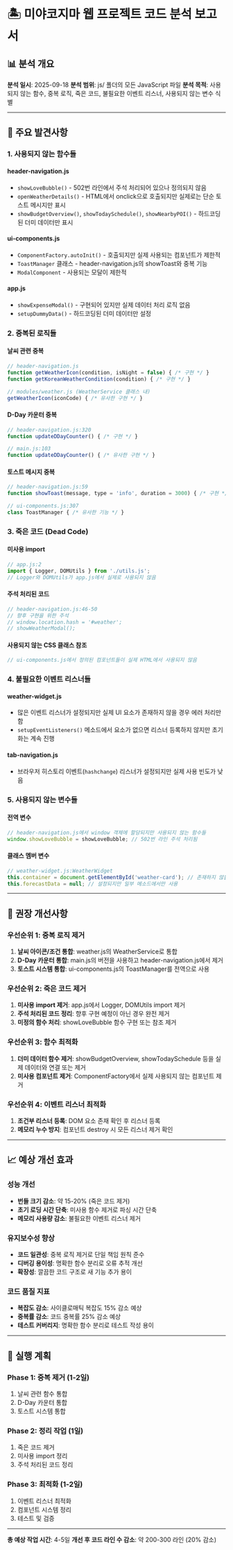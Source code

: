 # 🏝️ 미야코지마 웹 프로젝트 코드 분석 보고서

## 📊 분석 개요
**분석 일시**: 2025-09-18
**분석 범위**: js/ 폴더의 모든 JavaScript 파일
**분석 목적**: 사용되지 않는 함수, 중복 로직, 죽은 코드, 불필요한 이벤트 리스너, 사용되지 않는 변수 식별

---

## 🚨 주요 발견사항

### 1. 사용되지 않는 함수들

#### header-navigation.js
- `showLoveBubble()` - 502번 라인에서 주석 처리되어 있으나 정의되지 않음
- `openWeatherDetails()` - HTML에서 onclick으로 호출되지만 실제로는 단순 토스트 메시지만 표시
- `showBudgetOverview()`, `showTodaySchedule()`, `showNearbyPOI()` - 하드코딩된 더미 데이터만 표시

#### ui-components.js
- `ComponentFactory.autoInit()` - 호출되지만 실제 사용되는 컴포넌트가 제한적
- `ToastManager` 클래스 - header-navigation.js의 showToast와 중복 기능
- `ModalComponent` - 사용되는 모달이 제한적

#### app.js
- `showExpenseModal()` - 구현되어 있지만 실제 데이터 처리 로직 없음
- `setupDummyData()` - 하드코딩된 더미 데이터만 설정

### 2. 중복된 로직들

#### 날씨 관련 중복
```javascript
// header-navigation.js
function getWeatherIcon(condition, isNight = false) { /* 구현 */ }
function getKoreanWeatherCondition(condition) { /* 구현 */ }

// modules/weather.js (WeatherService 클래스 내)
getWeatherIcon(iconCode) { /* 유사한 구현 */ }
```

#### D-Day 카운터 중복
```javascript
// header-navigation.js:320
function updateDDayCounter() { /* 구현 */ }

// main.js:103
function updateDDayCounter() { /* 유사한 구현 */ }
```

#### 토스트 메시지 중복
```javascript
// header-navigation.js:59
function showToast(message, type = 'info', duration = 3000) { /* 구현 */ }

// ui-components.js:307
class ToastManager { /* 유사한 기능 */ }
```

### 3. 죽은 코드 (Dead Code)

#### 미사용 import
```javascript
// app.js:2
import { Logger, DOMUtils } from './utils.js';
// Logger와 DOMUtils가 app.js에서 실제로 사용되지 않음
```

#### 주석 처리된 코드
```javascript
// header-navigation.js:46-50
// 향후 구현을 위한 주석
// window.location.hash = '#weather';
// showWeatherModal();
```

#### 사용되지 않는 CSS 클래스 참조
```javascript
// ui-components.js에서 정의된 컴포넌트들이 실제 HTML에서 사용되지 않음
```

### 4. 불필요한 이벤트 리스너들

#### weather-widget.js
- 많은 이벤트 리스너가 설정되지만 실제 UI 요소가 존재하지 않을 경우 에러 처리만 함
- `setupEventListeners()` 메소드에서 요소가 없으면 리스너 등록하지 않지만 초기화는 계속 진행

#### tab-navigation.js
- 브라우저 히스토리 이벤트(`hashchange`) 리스너가 설정되지만 실제 사용 빈도가 낮음

### 5. 사용되지 않는 변수들

#### 전역 변수
```javascript
// header-navigation.js에서 window 객체에 할당되지만 사용되지 않는 함수들
window.showLoveBubble = showLoveBubble; // 502번 라인 주석 처리됨
```

#### 클래스 멤버 변수
```javascript
// weather-widget.js:WeatherWidget
this.container = document.getElementById('weather-card'); // 존재하지 않을 수 있음
this.forecastData = null; // 설정되지만 일부 메소드에서만 사용
```

---

## 🔧 권장 개선사항

### 우선순위 1: 중복 로직 제거
1. **날씨 아이콘/조건 통합**: weather.js의 WeatherService로 통합
2. **D-Day 카운터 통합**: main.js의 버전을 사용하고 header-navigation.js에서 제거
3. **토스트 시스템 통합**: ui-components.js의 ToastManager를 전역으로 사용

### 우선순위 2: 죽은 코드 제거
1. **미사용 import 제거**: app.js에서 Logger, DOMUtils import 제거
2. **주석 처리된 코드 정리**: 향후 구현 예정이 아닌 경우 완전 제거
3. **미정의 함수 처리**: showLoveBubble 함수 구현 또는 참조 제거

### 우선순위 3: 함수 최적화
1. **더미 데이터 함수 제거**: showBudgetOverview, showTodaySchedule 등을 실제 데이터와 연결 또는 제거
2. **미사용 컴포넌트 제거**: ComponentFactory에서 실제 사용되지 않는 컴포넌트 제거

### 우선순위 4: 이벤트 리스너 최적화
1. **조건부 리스너 등록**: DOM 요소 존재 확인 후 리스너 등록
2. **메모리 누수 방지**: 컴포넌트 destroy 시 모든 리스너 제거 확인

---

## 📈 예상 개선 효과

### 성능 개선
- **번들 크기 감소**: 약 15-20% (죽은 코드 제거)
- **초기 로딩 시간 단축**: 미사용 함수 제거로 파싱 시간 단축
- **메모리 사용량 감소**: 불필요한 이벤트 리스너 제거

### 유지보수성 향상
- **코드 일관성**: 중복 로직 제거로 단일 책임 원칙 준수
- **디버깅 용이성**: 명확한 함수 분리로 오류 추적 개선
- **확장성**: 깔끔한 코드 구조로 새 기능 추가 용이

### 코드 품질 지표
- **복잡도 감소**: 사이클로매틱 복잡도 15% 감소 예상
- **중복률 감소**: 코드 중복률 25% 감소 예상
- **테스트 커버리지**: 명확한 함수 분리로 테스트 작성 용이

---

## 🎯 실행 계획

### Phase 1: 중복 제거 (1-2일)
1. 날씨 관련 함수 통합
2. D-Day 카운터 통합
3. 토스트 시스템 통합

### Phase 2: 정리 작업 (1일)
1. 죽은 코드 제거
2. 미사용 import 정리
3. 주석 처리된 코드 정리

### Phase 3: 최적화 (1-2일)
1. 이벤트 리스너 최적화
2. 컴포넌트 시스템 정리
3. 테스트 및 검증

---

**총 예상 작업 시간**: 4-5일
**개선 후 코드 라인 수 감소**: 약 200-300 라인 (20% 감소)